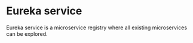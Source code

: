 # Eureka service
Eureka service is a microservice registry where all existing microservices can be explored.